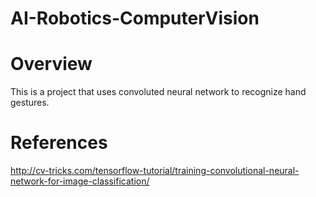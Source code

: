 # AI-Robotics-ComputerVision

# Overview
This is a project that uses convoluted neural network to recognize hand gestures.

# References
http://cv-tricks.com/tensorflow-tutorial/training-convolutional-neural-network-for-image-classification/
